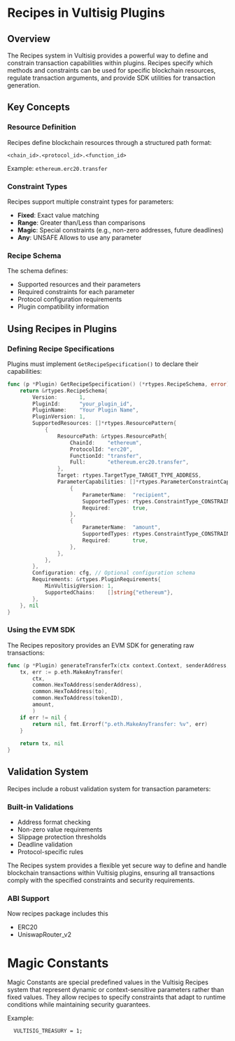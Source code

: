 # Recipes in Vultisig Plugins

## Overview

The Recipes system in Vultisig provides a powerful way to define and constrain transaction capabilities within plugins. Recipes specify which methods and constraints can be used for specific blockchain resources, regulate transaction arguments, and provide SDK utilities for transaction generation.

## Key Concepts

### Resource Definition
Recipes define blockchain resources through a structured path format:
```
<chain_id>.<protocol_id>.<function_id>
```
Example: `ethereum.erc20.transfer`

### Constraint Types
Recipes support multiple constraint types for parameters:
- **Fixed**: Exact value matching
- **Range**: Greater than/Less than comparisons
- **Magic**: Special constraints (e.g., non-zero addresses, future deadlines)
- **Any**: UNSAFE Allows to use any parameter

### Recipe Schema
The schema defines:
- Supported resources and their parameters
- Required constraints for each parameter
- Protocol configuration requirements
- Plugin compatibility information

## Using Recipes in Plugins

### Defining Recipe Specifications

Plugins must implement `GetRecipeSpecification()` to declare their capabilities:

```go
func (p *Plugin) GetRecipeSpecification() (*rtypes.RecipeSchema, error) {
    return &rtypes.RecipeSchema{
        Version:       1,
        PluginId:      "your_plugin_id",
        PluginName:    "Your Plugin Name",
        PluginVersion: 1,
        SupportedResources: []*rtypes.ResourcePattern{
            {
                ResourcePath: &rtypes.ResourcePath{
                    ChainId:    "ethereum",
                    ProtocolId: "erc20",
                    FunctionId: "transfer",
                    Full:       "ethereum.erc20.transfer",
                },
                Target: rtypes.TargetType_TARGET_TYPE_ADDRESS,
                ParameterCapabilities: []*rtypes.ParameterConstraintCapability{
                    {
                        ParameterName:  "recipient",
                        SupportedTypes: rtypes.ConstraintType_CONSTRAINT_TYPE_FIXED,
                        Required:       true,
                    },
                    {
                        ParameterName:  "amount",
                        SupportedTypes: rtypes.ConstraintType_CONSTRAINT_TYPE_FIXED,
                        Required:       true,
                    },
                },
            },
        },
        Configuration: cfg, // Optional configuration schema
        Requirements: &rtypes.PluginRequirements{
            MinVultisigVersion: 1,
            SupportedChains:    []string{"ethereum"},
        },
    }, nil
}
```

### Using the EVM SDK

The Recipes repository provides an EVM SDK for generating raw transactions:

```go
func (p *Plugin) generateTransferTx(ctx context.Context, senderAddress, to, tokenID string, amount *big.Int) ([]byte, error) {
	tx, err := p.eth.MakeAnyTransfer(
		ctx, 
		common.HexToAddress(senderAddress), 
		common.HexToAddress(to), 
		common.HexToAddress(tokenID), 
		amount, 
		)
	if err != nil {
		return nil, fmt.Errorf("p.eth.MakeAnyTransfer: %v", err)
	}
	
	return tx, nil
}
```

## Validation System

Recipes include a robust validation system for transaction parameters:

### Built-in Validations
- Address format checking
- Non-zero value requirements
- Slippage protection thresholds
- Deadline validation
- Protocol-specific rules

The Recipes system provides a flexible yet secure way to define and handle blockchain transactions within Vultisig plugins, ensuring all transactions comply with the specified constraints and security requirements.

### ABI Support
Now recipes package includes this 
- ERC20
- UniswapRouter_v2

# Magic Constants
Magic Constants are special predefined values in the Vultisig Recipes system that represent dynamic or context-sensitive parameters rather than fixed values. They allow recipes to specify constraints that adapt to runtime conditions while maintaining security guarantees. 

Example:
```
  VULTISIG_TREASURY = 1;
```